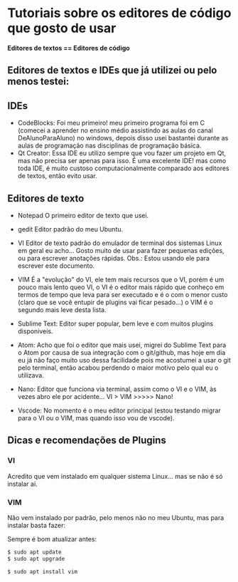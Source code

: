 # Tutoriais sobre os editores de código que gosto de usar

**Editores de textos == Editores de código**

## Editores de textos e IDEs que já utilizei ou pelo menos testei:
## IDEs
- CodeBlocks:
	Foi meu primeiro! meu primeiro programa foi em C (comecei a aprender no ensino médio assistindo as aulas do canal DeAlunoParaAluno) no windows, depois disso usei bastantei durante as aulas de programação nas disciplinas de programação básica.
- Qt Creator:
	Essa IDE eu utilizo sempre que vou fazer um projeto em Qt, mas não precisa ser apenas para isso. É uma excelente IDE! mas como toda IDE, é muito custoso computacionalmente comparado aos editores de textos, então evito usar.
## Editores de texto
- Notepad
	O primeiro editor de texto que usei.
- gedit
	Editor padrão do meu Ubuntu.
- VI
	Editor de texto padrão do emulador de terminal dos sistemas Linux em geral eu acho... Gosto muito de usar para fazer pequenas edições, ou para escrever anotações rápidas.
	Obs.: Estou usando ele para escrever este documento.
- VIM
	É a "evolução" do VI, ele tem mais recursos que o VI, porém é um pouco mais lento queo VI, o VI é o editor mais rápido que conheço em termos de tempo que leva para ser executado e é o com o menor custo (claro que se você entupir de plugins vai ficar pesado...)
o VIM é o segundo mais leve desta lista.

- Sublime Text:
	Editor super popular, bem leve e com muitos plugins disponiveis.
- Atom:
	Acho que foi o editor que mais usei, migrei do Sublime Text para o Atom por causa de sua integração com o git/github, mas hoje em dia eu já não faço muito uso dessa facilidade pois me acostumei a usar o git pelo terminal, então acabou perdendo o maior motivo pelo qual eu o utilizava.

- Nano:
	Editor que funciona via terminal, assim como o VI e o VIM, às vezes abro ele por acidente... VI > VIM >>>>> Nano!

- Vscode:
	No momento é o meu editor principal (estou testando migrar para o VI ou o VIM, mas quando isso vou de vscode).

## Dicas e recomendações de Plugins

### VI
Acredito que vem instalado em qualquer sistema Linux... mas se não é só instalar aí.

### VIM
Não vem instalado por padrão, pelo menos não no meu Ubuntu, mas para instalar basta fazer:

Sempre é bom atualizar antes:
```bash
$ sudo apt update
$ sudo apt upgrade
```

```bash
$ sudo apt install vim
```

